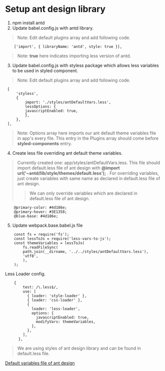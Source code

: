 # **Setup ant design library**

1. npm install antd
2. Update babel.config.js with antd library.

> Note: Edit default plugins array and add following code.

```
    ['import', { libraryName: 'antd', style: true }],
```

> Note: **true** here indicates importing less version of antd.

3. Update babel.config.js with styless package which allows less variables to be used in styled component.

> Note: Edit default plugins array and add following code.

```
 [
     'styless',
     {
         import: './styles/antDefaultVars.less',
         lessOptions: {
         javascriptEnabled: true,
         },
     },
 ],
```

> Note: Options array here imports our ant default theme variables file in app's every file.
> This entry in the Plugins array should come before **styled-components** entry.

4. Create less file overriding ant default theme variables.

> Currently created one: app/styles/antDefaultVars.less.
> This file should import default.less file of ant design with **@import url('~antd/lib/style/themes/default.less');** .
> For overriding variables, just create variables with same name as declared in default.less file of ant design.
>
> > We can only override variables which are declared in default.less file of ant design.

```
    @primary-color: #4d186e;
    @primary-hover: #3E1358;
    @blue-base: #4d186e;
```

5. Update webpack.base.babel.js file

```
    const fs = require('fs');
    const lessToJs = require('less-vars-to-js');
    const themeVariables = lessToJs(
        fs.readFileSync(
        path.join(__dirname, '../../styles/antDefaultVars.less'),
        'utf8',
        ),
    );
```

Less Loader config.

```
    {
        test: /\.less$/,
        use: [
          { loader: 'style-loader' },
          { loader: 'css-loader' },
          {
            loader: 'less-loader',
            options: {
              javascriptEnabled: true,
              modifyVars: themeVariables,
            },
          },
        ],
      },
```

> We are using styles of ant design library and can be found in default.less file.

[Default variables file of ant design](https://github.com/ant-design/ant-design/blob/master/components/style/themes/default.less)

